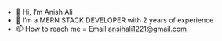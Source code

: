 - 👋 Hi, I’m Anish Ali
- 👀 I’m a MERN STACK DEVELOPER with 2 years of experience 
- 📫 How to reach me = Email ansihali1221@gmail.com
